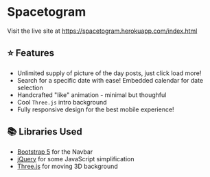 # Spacetogram

Visit the live site at https://spacetogram.herokuapp.com/index.html 

## :star: Features
* Unlimited supply of picture of the day posts, just click load more!
* Search for a specific date with ease! Embedded calendar for date selection
* Handcrafted "like" animation - minimal but thoughful
* Cool `Three.js` intro background
* Fully responsive design for the best mobile experience!

## :books: Libraries Used
* [Bootstrap 5](https://getbootstrap.com/) for the Navbar
* [jQuery](https://jquery.com/) for some JavaScript simplification
* [Three.js](https://threejs.org/) for moving 3D background